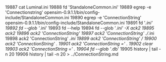 19887  cat Luminal.ini 
19888  fd 'StandaloneCommon.ini'
19889  egrep -e 'Connectionstring'  opensim-0.9.1.1/bin/config-include/StandaloneCommon.ini
19890  egrep -e 'ConnectionString' opensim-0.9.1.1/bin/config-include/StandaloneCommon.ini
19891  fd '*.ini'
19892  fd --glob '*.ini'
19893  fd --help
19894  fd --glob '*.ini' -X ack2
19895  ack2
19896  ack2 'ConnectionString'
19897  ack2 'ConnectionString' ./*.ini
19898  ack2 'ConnectionString' *.ini
19899  ack2 'ConnectionString' /
19900  ack2 'ConnectionString' .
19901  ack2 'ConnectionString =' .
19902  clear
19903  ack2 'ConnectionString =' .
19904  fd --glob '*.db'
19905  history | tail -n 20
19906  history | tail -n 20  > ../ConnectionString.md
